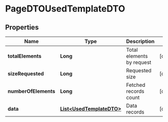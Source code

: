 # PageDTOUsedTemplateDTO

## Properties
Name | Type | Description | Notes
------------ | ------------- | ------------- | -------------
**totalElements** | **Long** | Total elements by request |  [optional]
**sizeRequested** | **Long** | Requested size |  [optional]
**numberOfElements** | **Long** | Fetched records count |  [optional]
**data** | [**List&lt;UsedTemplateDTO&gt;**](UsedTemplateDTO.md) | Data records |  [optional]
